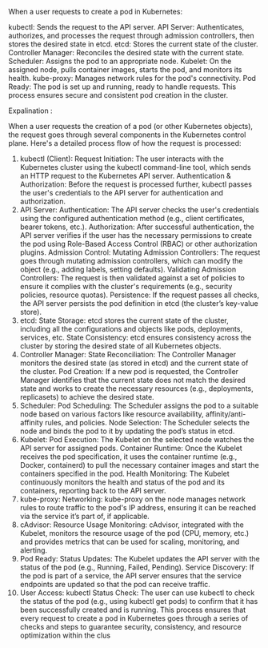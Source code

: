 When a user requests to create a pod in Kubernetes:

kubectl: Sends the request to the API server.
API Server: Authenticates, authorizes, and processes the request through admission controllers, then stores the desired state in etcd.
etcd: Stores the current state of the cluster.
Controller Manager: Reconciles the desired state with the current state.
Scheduler: Assigns the pod to an appropriate node.
Kubelet: On the assigned node, pulls container images, starts the pod, and monitors its health.
kube-proxy: Manages network rules for the pod's connectivity.
Pod Ready: The pod is set up and running, ready to handle requests.
This process ensures secure and consistent pod creation in the cluster.


Expalination :

When a user requests the creation of a pod (or other Kubernetes objects), the request goes through several components in the Kubernetes control plane. Here's a detailed process flow of how the request is processed:

1. kubectl (Client):
Request Initiation: The user interacts with the Kubernetes cluster using the kubectl command-line tool, which sends an HTTP request to the Kubernetes API server.
Authentication & Authorization: Before the request is processed further, kubectl passes the user's credentials to the API server for authentication and authorization.
2. API Server:
Authentication: The API server checks the user's credentials using the configured authentication method (e.g., client certificates, bearer tokens, etc.).
Authorization: After successful authentication, the API server verifies if the user has the necessary permissions to create the pod using Role-Based Access Control (RBAC) or other authorization plugins.
Admission Control:
Mutating Admission Controllers: The request goes through mutating admission controllers, which can modify the object (e.g., adding labels, setting defaults).
Validating Admission Controllers: The request is then validated against a set of policies to ensure it complies with the cluster's requirements (e.g., security policies, resource quotas).
Persistence: If the request passes all checks, the API server persists the pod definition in etcd (the cluster’s key-value store).
3. etcd:
State Storage: etcd stores the current state of the cluster, including all the configurations and objects like pods, deployments, services, etc.
State Consistency: etcd ensures consistency across the cluster by storing the desired state of all Kubernetes objects.
4. Controller Manager:
State Reconciliation: The Controller Manager monitors the desired state (as stored in etcd) and the current state of the cluster.
Pod Creation: If a new pod is requested, the Controller Manager identifies that the current state does not match the desired state and works to create the necessary resources (e.g., deployments, replicasets) to achieve the desired state.
5. Scheduler:
Pod Scheduling: The Scheduler assigns the pod to a suitable node based on various factors like resource availability, affinity/anti-affinity rules, and policies.
Node Selection: The Scheduler selects the node and binds the pod to it by updating the pod’s status in etcd.
6. Kubelet:
Pod Execution: The Kubelet on the selected node watches the API server for assigned pods.
Container Runtime: Once the Kubelet receives the pod specification, it uses the container runtime (e.g., Docker, containerd) to pull the necessary container images and start the containers specified in the pod.
Health Monitoring: The Kubelet continuously monitors the health and status of the pod and its containers, reporting back to the API server.
7. kube-proxy:
Networking: kube-proxy on the node manages network rules to route traffic to the pod's IP address, ensuring it can be reached via the service it’s part of, if applicable.
8. cAdvisor:
Resource Usage Monitoring: cAdvisor, integrated with the Kubelet, monitors the resource usage of the pod (CPU, memory, etc.) and provides metrics that can be used for scaling, monitoring, and alerting.
9. Pod Ready:
Status Updates: The Kubelet updates the API server with the status of the pod (e.g., Running, Failed, Pending).
Service Discovery: If the pod is part of a service, the API server ensures that the service endpoints are updated so that the pod can receive traffic.
10. User Access:
kubectl Status Check: The user can use kubectl to check the status of the pod (e.g., using kubectl get pods) to confirm that it has been successfully created and is running.
This process ensures that every request to create a pod in Kubernetes goes through a series of checks and steps to guarantee security, consistency, and resource optimization within the clus





